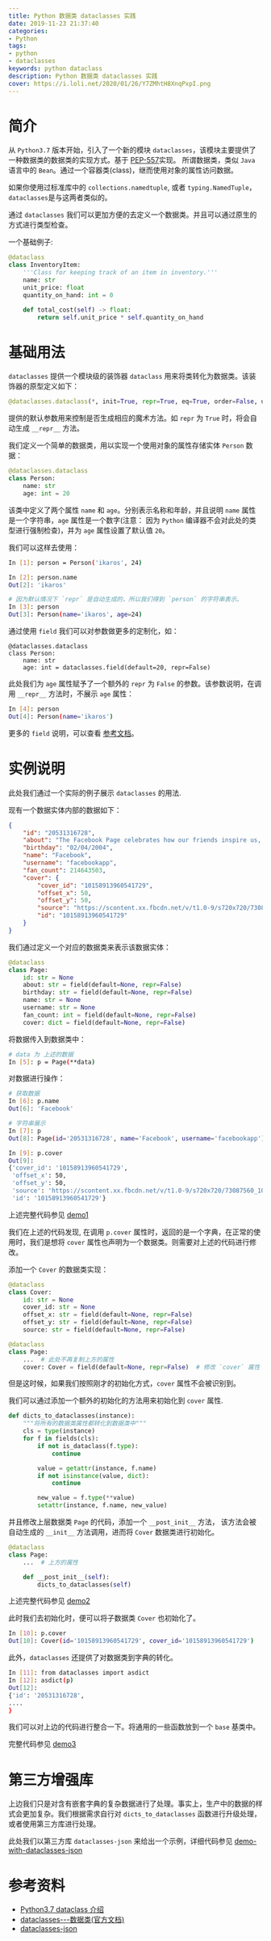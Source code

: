 ```yaml
---
title: Python 数据类 dataclasses 实践
date: 2019-11-23 21:37:40
categories:
- Python
tags:
- python
- dataclasses
keywords: python dataclass
description: Python 数据类 dataclasses 实践
cover: https://i.loli.net/2020/01/26/Y7ZMhtH8XnqPxpI.png
---
```


简介
===

从 `Python3.7` 版本开始，引入了一个新的模块 `dataclasses`，该模块主要提供了一种数据类的数据类的实现方式。基于 [PEP-557](https://www.python.org/dev/peps/pep-0557/)实现。 所谓数据类，类似 `Java` 语言中的 `Bean`。通过一个容器类(class)，继而使用对象的属性访问数据。

如果你使用过标准库中的 `collections.namedtuple`, 或者 `typing.NamedTuple`，`dataclasses`是与这两者类似的。

通过 `dataclasses` 我们可以更加方便的去定义一个数据类。并且可以通过原生的方式进行类型检查。

一个基础例子:

``` python
@dataclass
class InventoryItem:
    '''Class for keeping track of an item in inventory.'''
    name: str
    unit_price: float
    quantity_on_hand: int = 0

    def total_cost(self) -> float:
        return self.unit_price * self.quantity_on_hand
```

基础用法
=======

`dataclasses` 提供一个模块级的装饰器 `dataclass` 用来将类转化为数据类。该装饰器的原型定义如下：

``` python
@dataclasses.dataclass(*, init=True, repr=True, eq=True, order=False, unsafe_hash=False, frozen=False)
```

提供的默认参数用来控制是否生成相应的魔术方法。如 `repr` 为 `True` 时，将会自动生成 `__repr__` 方法。

我们定义一个简单的数据类，用以实现一个使用对象的属性存储实体 `Person` 数据：

``` python
@dataclasses.dataclass
class Person:
    name: str
    age: int = 20
```

该类中定义了两个属性 `name` 和 `age`。分别表示名称和年龄，并且说明 `name` 属性是一个字符串，`age` 属性是一个数字(注意： 因为 `Python` 编译器不会对此处的类型进行强制检查)，并为 `age` 属性设置了默认值 `20`。

我们可以这样去使用：

``` bash
In [1]: person = Person('ikaros', 24)

In [2]: person.name
Out[2]: 'ikaros'

# 因为默认情况下 `repr` 是自动生成的，所以我们得到 `person` 的字符串表示。
In [3]: person
Out[3]: Person(name='ikaros', age=24)
```

通过使用 `field` 我们可以对参数做更多的定制化，如：

```
@dataclasses.dataclass
class Person:
    name: str
    age: int = dataclasses.field(default=20, repr=False)
```

此处我们为 `age` 属性赋予了一个额外的 `repr` 为 `False` 的参数。该参数说明，在调用 `__repr__` 方法时，不展示 `age` 属性：

``` bash
In [4]: person
Out[4]: Person(name='ikaros')
```

更多的 `field` 说明，可以查看 [参考文档](https://docs.python.org/zh-cn/3.7/library/dataclasses.html#dataclasses.field)。


实例说明
=======

此处我们通过一个实际的例子展示 `dataclasses` 的用法.

现有一个数据实体内部的数据如下：

``` json
{
    "id": "20531316728",
    "about": "The Facebook Page celebrates how our friends inspire us, support us, and help us discover the world when we connect.",
    "birthday": "02/04/2004",
    "name": "Facebook",
    "username": "facebookapp",
    "fan_count": 214643503,
    "cover": {
        "cover_id": "10158913960541729",
        "offset_x": 50,
        "offset_y": 50,
        "source": "https://scontent.xx.fbcdn.net/v/t1.0-9/s720x720/73087560_10158913960546729_8876113648821469184_o.jpg?_nc_cat=1&_nc_ohc=bAJ1yh0abN4AQkSOGhMpytya2quC_uS0j0BF-XEVlRlgwTfzkL_F0fojQ&_nc_ht=scontent.xx&oh=2964a1a64b6b474e64b06bdb568684da&oe=5E454425",
        "id": "10158913960541729"
    }
}
```

我们通过定义一个对应的数据类来表示该数据实体：

``` python
@dataclass
class Page:
    id: str = None
    about: str = field(default=None, repr=False)
    birthday: str = field(default=None, repr=False)
    name: str = None
    username: str = None
    fan_count: int = field(default=None, repr=False)
    cover: dict = field(default=None, repr=False)
```

将数据传入到数据类中：

``` bash
# data 为 上述的数据
In [5]: p = Page(**data)
```

对数据进行操作：

``` bash
# 获取数据
In [6]: p.name
Out[6]: 'Facebook'

# 字符串展示
In [7]: p
Out[8]: Page(id='20531316728', name='Facebook', username='facebookapp')

In [9]: p.cover
Out[9]: 
{'cover_id': '10158913960541729',
 'offset_x': 50,
 'offset_y': 50,
 'source': 'https://scontent.xx.fbcdn.net/v/t1.0-9/s720x720/73087560_10158913960546729_8876113648821469184_o.jpg?_nc_cat=1&_nc_ohc=bAJ1yh0abN4AQkSOGhMpytya2quC_uS0j0BF-XEVlRlgwTfzkL_F0fojQ&_nc_ht=scontent.xx&oh=2964a1a64b6b474e64b06bdb568684da&oe=5E454425',
 'id': '10158913960541729'}
```

上述完整代码参见 [demo1](https://github.com/MerleLiuKun/my-python/blob/master/sundries/dataclass/demo1.py) 

我们在上述的代码发现, 在调用 `p.cover` 属性时，返回的是一个字典，在正常的使用时，我们是想将 `cover` 属性也声明为一个数据类。则需要对上述的代码进行修改。

添加一个 `Cover` 的数据类实现：

``` python
@dataclass
class Cover:
    id: str = None
    cover_id: str = None
    offset_x: str = field(default=None, repr=False)
    offset_y: str = field(default=None, repr=False)
    source: str = field(default=None, repr=False)

@dataclass
class Page:
    ...  # 此处不再复制上方的属性
    cover: Cover = field(default=None, repr=False)  # 修改 `cover` 属性
```

但是这时候，如果我们按照刚才的初始化方式，`cover` 属性不会被识别到。

我们可以通过添加一个额外的初始化的方法用来初始化到 `cover` 属性.

``` python
def dicts_to_dataclasses(instance):
    """将所有的数据类属性都转化到数据类中"""
    cls = type(instance)
    for f in fields(cls):
        if not is_dataclass(f.type):
            continue

        value = getattr(instance, f.name)
        if not isinstance(value, dict):
            continue

        new_value = f.type(**value)
        setattr(instance, f.name, new_value)

```

并且修改上层数据类 `Page` 的代码，添加一个 `__post_init__` 方法， 该方法会被自动生成的 `__init__` 方法调用，进而将 `Cover` 数据类进行初始化。

``` python
@dataclass
class Page:
    ...  # 上方的属性

    def __post_init__(self):
        dicts_to_dataclasses(self)
```

上述完整代码参见 [demo2](https://github.com/MerleLiuKun/my-python/blob/master/sundries/dataclass/demo2.py)

此时我们去初始化时，便可以将子数据类 `Cover` 也初始化了。

``` bash
In [10]: p.cover
Out[10]: Cover(id='10158913960541729', cover_id='10158913960541729')
```

此外，`dataclasses` 还提供了对数据类到字典的转化。

``` bash
In [11]: from dataclasses import asdict
In [12]: asdict(p)
Out[12]:
{'id': '20531316728',
....
}
```

我们可以对上边的代码进行整合一下。将通用的一些函数放到一个 `base` 基类中。

完整代码参见 [demo3](https://github.com/MerleLiuKun/my-python/blob/master/sundries/dataclass/demo3.py)


第三方增强库
==========

上边我们只是对含有嵌套字典的复杂数据进行了处理。事实上，生产中的数据的样式会更加复杂。我们根据需求自行对 `dicts_to_dataclasses` 函数进行升级处理，或者使用第三方库进行处理。

此处我们以第三方库 `dataclasses-json` 来给出一个示例，详细代码参见 [demo-with-dataclasses-json](https://github.com/MerleLiuKun/my-python/blob/master/sundries/dataclass/demo_with_dataclasses_json.py)


参考资料
=======

- [Python3.7 dataclass 介绍](https://www.kawabangga.com/posts/2959)
- [dataclasses---数据类(官方文档)](https://docs.python.org/zh-cn/3.7/library/dataclasses.html)
- [dataclasses-json](https://github.com/lidatong/dataclasses-json)